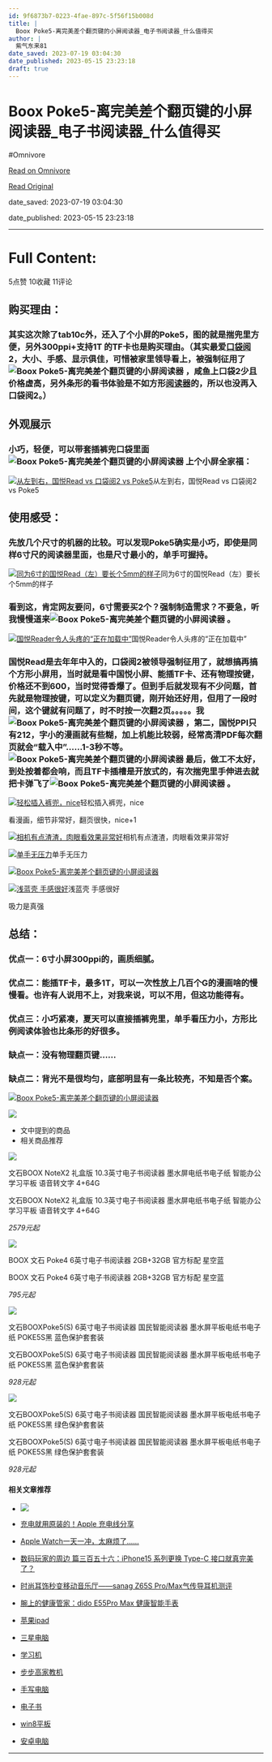 ```yaml
---
id: 9f6873b7-0223-4fae-897c-5f56f15b008d
title: |
  Boox Poke5-离完美差个翻页键的小屏阅读器_电子书阅读器_什么值得买
author: |
  紫气东来81
date_saved: 2023-07-19 03:04:30
date_published: 2023-05-15 23:23:18
draft: true
---
```


# Boox Poke5-离完美差个翻页键的小屏阅读器_电子书阅读器_什么值得买
#Omnivore

[Read on Omnivore](https://omnivore.app/me/boox-poke-5-1896cf6f208)

[Read Original](https://post.smzdm.com/p/an366d40)

date_saved: 2023-07-19 03:04:30

date_published: 2023-05-15 23:23:18

--- 

# Full Content: 

5点赞 10收藏 11评论 

## 购买理由：

### 其实这次除了tab10c外，还入了个小屏的Poke5，图的就是揣兜里方便，另外300ppi+支持1T 的TF卡也是购买理由。（其实最爱[口袋阅](https://pinpai.smzdm.com/241598/)2，大小、手感、显示俱佳，可惜被家里领导看上，被强制征用了![Boox Poke5-离完美差个翻页键的小屏阅读器](https://proxy-prod.omnivore-image-cache.app/0x0,svEN8tKyre8s8YCb23sTHzbaSgHOHvncSd3jXQpHPr_w/https://res.smzdm.com/images/emotions/79.png) ，咸鱼上口袋2少且价格虚高，另外条形的看书体验是不如方形[阅读器](https://www.smzdm.com/ju/s2l6vz1/)的，所以也没再入口袋阅2。）

## 外观展示

### 小巧，轻便，可以带套插裤兜口袋里面 ![Boox Poke5-离完美差个翻页键的小屏阅读器](https://proxy-prod.omnivore-image-cache.app/0x0,sd1d9j6Tk_npwjkRLEMOA-ZxeIU8aYLM4HuTuHeDikvA/https://res.smzdm.com/images/emotions/67.png) 上个小屏全家福：

[![从左到右，国悦Read vs 口袋阅2 vs Poke5](https://proxy-prod.omnivore-image-cache.app/0x0,s80mAg5ndhPxQpSJOAPXhPvdb7754pFS9SuMIMy65xNQ/https://qnam.smzdm.com/202305/15/6461ffcc97c764363.jpg_e1080.jpg)](https://post.smzdm.com/p/an366d40/pic%5F2/)从左到右，国悦Read vs 口袋阅2 vs Poke5

## 使用感受：

### 先放几个尺寸的机器的比较。可以发现Poke5确实是小巧，即使是同样6寸尺的阅读器里面，也是尺寸最小的，单手可握持。

[![同为6寸的国悦Read（左）要长个5mm的样子](https://proxy-prod.omnivore-image-cache.app/0x0,sfoj1eMRoIULpl7vhWxzQ61l9912LEYOoyq70T1OGyds/https://qnam.smzdm.com/202305/15/6461ffcf1116f1604.jpg_e1080.jpg)](https://post.smzdm.com/p/an366d40/pic%5F3/)同为6寸的国悦Read（左）要长个5mm的样子

### 看到这，肯定网友要问，6寸需要买2个？强制制造需求？不要急，听我慢慢道来![Boox Poke5-离完美差个翻页键的小屏阅读器](https://proxy-prod.omnivore-image-cache.app/0x0,sztF3wNlmqsW_7S_dAl0dW3cZ5akG_07CvyLJT1FGndY/https://res.smzdm.com/images/emotions/77.png) 。

[![国悦Reader令人头疼的“正在加载中”](https://proxy-prod.omnivore-image-cache.app/0x0,sHjjhRMZ-Oofu26f8ElciTpjBG6wR5oMPegLP-QkQwto/https://qnam.smzdm.com/202305/15/64623a8f22d5e2109.jpg_e1080.jpg)](https://post.smzdm.com/p/an366d40/pic%5F4/)国悦Reader令人头疼的“正在加载中”

### 国悦Read是去年年中入的，口袋阅2被领导强制征用了，就想搞再搞个方形小屏用，当时就是看中国悦小屏、能插TF卡、还有物理按键，价格还不到600，当时觉得香爆了。但到手后就发现有不少问题，首先就是物理按键，可以定义为翻页键，刚开始还好用，但用了一段时间，这个键就有问题了，时不时按一次翻2页。。。。。我![Boox Poke5-离完美差个翻页键的小屏阅读器](https://proxy-prod.omnivore-image-cache.app/0x0,sWoq5BCfFrPEmaCv0YX27NJ_YqeVnVP1sQAo1Xx5KDRM/https://res.smzdm.com/images/emotions/58.png) ，第二，国悦PPI只有212，字小的漫画就有些糊，加上机能比较弱，经常高清PDF每次翻页就会“载入中”……1-3秒不等。![Boox Poke5-离完美差个翻页键的小屏阅读器](https://proxy-prod.omnivore-image-cache.app/0x0,sXd2HwqwbDvJwl2I1dlqwCSt43C9jYyKvv_RVfmVhAPk/https://res.smzdm.com/images/emotions/57.png) 最后，做工不太好，到处按着都会响，而且TF卡插槽是开放式的，有次揣兜里手伸进去就把卡弹飞了![Boox Poke5-离完美差个翻页键的小屏阅读器](https://proxy-prod.omnivore-image-cache.app/0x0,syfEQ3vZqzE5cngl2S-bmNc2fWfSZcEwRZWN0TN_Ng9c/https://res.smzdm.com/images/emotions/82.png) 。

[![轻松插入裤兜，nice](https://proxy-prod.omnivore-image-cache.app/0x0,sFlcJavxtBf_HLzNJi88ar6vC9WlYm5cT7Fb7uWJ7qOs/https://am.zdmimg.com/202305/15/646239db403056645.jpg_e1080.jpg)](https://post.smzdm.com/p/an366d40/pic%5F5/)轻松插入裤兜，nice

看漫画，细节非常好，翻页很快，nice+1

[![相机有点渣渣，肉眼看效果非常好](https://proxy-prod.omnivore-image-cache.app/0x0,s-vDf3bgWH4e6nebnbdMHyTJMFZqWrkQF5kzvBTDRIa4/https://qnam.smzdm.com/202305/15/64623b4f61f371538.jpg_e1080.jpg)](https://post.smzdm.com/p/an366d40/pic%5F6/)相机有点渣渣，肉眼看效果非常好

[![单手无压力](https://proxy-prod.omnivore-image-cache.app/0x0,sO687F7qT28QTcbcnaqdlIWHOieX6ib8lNnbPNStPNtI/https://qnam.smzdm.com/202305/15/646240b6a74eb8901.jpg_e1080.jpg)](https://post.smzdm.com/p/an366d40/pic%5F7/)单手无压力

[![Boox Poke5-离完美差个翻页键的小屏阅读器](https://proxy-prod.omnivore-image-cache.app/0x0,s5KsyGrt492U3_8rmqUUEZ8MwtdOTZC3Hijj0-VVBivA/https://qnam.smzdm.com/202305/15/646240ccb1196679.jpg_e1080.jpg)](https://post.smzdm.com/p/an366d40/pic%5F8/)

[![浅蓝壳 手感很好](https://proxy-prod.omnivore-image-cache.app/0x0,s6qAeuwezja7DyJi9Zj3-uHYsKlN7tI0s1J1N5YXoLyE/https://qnam.smzdm.com/202305/15/646241148d0f3392.jpg_e1080.jpg)](https://post.smzdm.com/p/an366d40/pic%5F9/)浅蓝壳 手感很好

吸力是真强

## 总结：

### 优点一：6寸小屏300ppi的，画质细腻。

### 优点二：能插TF卡，最多1T，可以一次性放上几百个G的漫画啥的慢慢看。也许有人说用不上，对我来说，可以不用，但这功能得有。

### 优点三：小巧紧凑，夏天可以直接插裤兜里，单手看压力小，方形比例阅读体验也比条形的好很多。

### 缺点一：没有物理翻页键……

### 缺点二：背光不是很均匀，底部明显有一条比较亮，不知是否个案。

[![Boox Poke5-离完美差个翻页键的小屏阅读器](https://proxy-prod.omnivore-image-cache.app/0x0,sT4CUFn9B8t2YfB6P9DviZR59jgolWC2ocu9TMZqUdqU/https://am.zdmimg.com/202305/15/646239ba791fe9789.jpg_e1080.jpg)](https://post.smzdm.com/p/an366d40/pic%5F10/)

![](https://proxy-prod.omnivore-image-cache.app/0x0,sy8k-Zk2DV4DwSCB9JtgLuPJ2bATbi4LmuR7EG0cQNW0/https://res.smzdm.com/pc/pc_shequ/dist/img/the-end.png)

* 文中提到的商品
* 相关商品推荐

![](https://proxy-prod.omnivore-image-cache.app/0x0,sRJ6_yScSS0fcyYB_87mgPEYtrBDRHYIQbPE6nGSu5tw/https://y.zdmimg.com/202307/17/64b517cfba3927916.jpg_a200.jpg)

文石BOOX NoteX2 礼盒版 10.3英寸电子书阅读器 墨水屏电纸书电子纸 智能办公学习平板 语音转文字 4+64G

文石BOOX NoteX2 礼盒版 10.3英寸电子书阅读器 墨水屏电纸书电子纸 智能办公学习平板 语音转文字 4+64G

_2579元起_

![](https://proxy-prod.omnivore-image-cache.app/0x0,so9wQ_juzwldX61y9luOS2o2QLckhDj7en28zVnVlGyA/https://qny.smzdm.com/202307/04/64a3ac8235a0d3901.jpg_a200.jpg)

BOOX 文石 Poke4 6英寸电子书阅读器 2GB+32GB 官方标配 星空蓝

BOOX 文石 Poke4 6英寸电子书阅读器 2GB+32GB 官方标配 星空蓝

_795元起_

![](https://proxy-prod.omnivore-image-cache.app/0x0,sd5VkxssAkwfK9aTjUADhpvhOAiUgBf_qpmb-Y045_DA/https://qny.smzdm.com/202306/21/64927dce294696637.jpg_a200.jpg)

文石BOOXPoke5(S) 6英寸电子书阅读器 国民智能阅读器 墨水屏平板电纸书电子纸 POKE5S黑 蓝色保护套套装

文石BOOXPoke5(S) 6英寸电子书阅读器 国民智能阅读器 墨水屏平板电纸书电子纸 POKE5S黑 蓝色保护套套装

_928元起_

![](https://proxy-prod.omnivore-image-cache.app/0x0,sshd6kAlEMLqPp7JkN2KQX12J8Hf9t5fJvG_4upJJ8Co/https://y.zdmimg.com/202306/20/649176bcac9c14014.jpg_a200.jpg)

文石BOOXPoke5(S) 6英寸电子书阅读器 国民智能阅读器 墨水屏平板电纸书电子纸 POKE5S黑 绿色保护套套装

文石BOOXPoke5(S) 6英寸电子书阅读器 国民智能阅读器 墨水屏平板电纸书电子纸 POKE5S黑 绿色保护套套装

_928元起_

#### 相关文章推荐

* [ ![](https://proxy-prod.omnivore-image-cache.app/0x0,sn7iJcs2zrLMT7vrS3W3YwHcwAec_DZPGPoSr8-a4wrY/https://y.zdmimg.com/201810/13/5bc1d898d07245448.png_a100.jpg) ](https://post.smzdm.com/tag/t9v2wjl)
* [ 充电就用原装的！Apple 充电线分享 ](https://post.smzdm.com/p/axzr40g3/)
* [ Apple Watch一天一冲，太麻烦了…… ](https://post.smzdm.com/p/alloqpqg/)
* [ 数码玩家的周边 篇三百五十六：iPhone15 系列更换 Type-C 接口就真完美了？ ](https://post.smzdm.com/p/agq28pww/)
* [ 时尚耳饰秒变移动音乐厅——sanag Z65S Pro/Max气传导耳机测评 ](https://post.smzdm.com/p/a20g2men/)
* [ 腕上的健康管家：dido E55Pro Max 健康智能手表 ](https://post.smzdm.com/p/a8x9lwx7/)

* [苹果ipad](https://www.smzdm.com/ju/s2myn62/)
* [三星电脑](https://www.smzdm.com/ju/spj77mw/)
* [学习机](https://www.smzdm.com/ju/s7mvvml/)
* [步步高家教机](https://www.smzdm.com/ju/s2nvvyw/)
* [手写电脑](https://www.smzdm.com/ju/sp07qn2/)
* [电子书](https://www.smzdm.com/ju/spv7x42/)
* [win8平板](https://www.smzdm.com/ju/s2m8qx6/)
* [安卓电脑](https://www.smzdm.com/ju/spyrr8z/)

---

